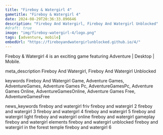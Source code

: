 ```yaml
---
title: "Fireboy & Watergirl 4"
gametitle: "Fireboy & Watergirl 4"
date: 2024-08-29T20:36:33.896646
description: "Fireboy And Watergirl, Fireboy And Watergirl Unblocked"
#draft: true
image: "img/fireboy-watergirl-4/logo.png"
tags: [adventure, mobile]
embedUrl: "https://fireboyandwatergirlunblocked.github.io/4/"
---
```


Fireboy & Watergirl 4 is an exciting game featuring Adventure | Desktop | Mobile.

meta_description
Fireboy And Watergirl, Fireboy And Watergirl Unblocked


keywords
Fireboy And Watergirl Game, Adventure Games, AdventureGames, Adventure Games Pc, AdventureGamesPc, Adventure Games Online, AdventureGamesOnline, Adventure Games Free, AdventureGamesFree


news_keywords
fireboy and watergirl friv fireboy and watergirl 2 fireboy and watergirl 3 fireboy and watergirl 4 fireboy and watergirl 5 fireboy and watergirl light fireboy and watergirl online fireboy and watergirl gameplay fireboy and watergirl elements fireboy and watergirl unblocked fireboy and watergirl in the forest temple fireboy and watergirl 6
